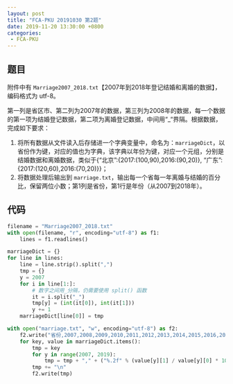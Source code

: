 ```yaml
---
layout: post
title: "FCA-PKU 20191030 第2题"
date: 2019-11-20 13:30:00 +0800
categories: 
 - FCA-PKU
---
```


## 题目

附件中有 `Marriage2007_2018.txt`【2007年到2018年登记结婚和离婚的数据】，编码格式为 utf-8。

<!-- more -->

第一列是省区市、第二列为2007年的数据，第三列为2008年的数据，每一个数据的第一项为结婚登记数据，第二项为离婚登记数据，中间用“_“界隔。根据数据，完成如下要求：
1. 将所有数据从文件读入后存储进一个字典变量中，命名为：`marriageDict`，以省份作为键，对应的值也为字典，该字典以年份为键，对应一个元组，分别是结婚数据和离婚数据，类似于{“北京”:{2017:(100,90),2016:(90,20)}, “广东”:{2017:(120,60),2016:(70,20)}}；
2. 将数据处理后输出到 `marriage.txt`，输出每一个省每一年离婚与结婚的百分比，保留两位小数；第1列是省份，第1行是年份（从2007到2018年）。

## 代码

```python
filename = "Marriage2007_2018.txt"
with open(filename, "r", encoding="utf-8") as f1:
    lines = f1.readlines()

marriageDict = {}
for line in lines:
    line = line.strip().split(",")
    tmp = {}
    y = 2007
    for i in line[1:]:
        # 数字之间用_分隔，仍需要使用 split() 函数
        it = i.split("_")
        tmp[y] = (int(it[0]), int(it[1]))
        y += 1
    marriageDict[line[0]] = tmp

with open("marriage.txt", "w", encoding="utf-8") as f2:
    f2.write("省份,2007,2008,2009,2010,2011,2012,2013,2014,2015,2016,2017,2018\n")
    for key, value in marriageDict.items():
        tmp = key
        for y in range(2007, 2019):
            tmp = tmp + "," + ("%.2f" % (value[y][1] / value[y][0] * 100)) + "%"
        tmp += "\n"
        f2.write(tmp)
```